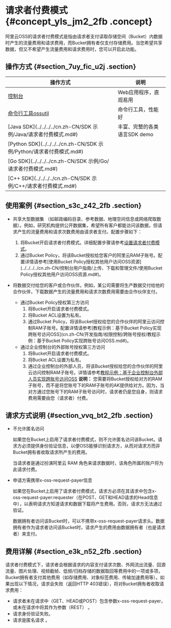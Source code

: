 # 请求者付费模式 {#concept_yls_jm2_2fb .concept}

阿里云OSS的请求者付费模式是指由请求者支付读取存储空间（Bucket）内数据时产生的流量费用和请求费用，而Bucket拥有者仅支付存储费用。当您希望共享数据，但又不希望产生流量费用和请求费用时，您可以开启此功能。

## 操作方式 {#section_7uy_fic_u2j .section}

|操作方式|说明|
|----|--|
|[控制台](../../../../cn.zh-CN/控制台用户指南/管理存储空间/设置请求者付费模式.md#)|Web应用程序，直观易用|
|[命令行工具ossutil](../../../../cn.zh-CN/常用工具/命令行工具ossutil/常用命令/request-payment.md#)|命令行工具，性能好|
|[Java SDK](../../../../cn.zh-CN/SDK 示例/Java/请求者付费模式.md#)|丰富、完整的各类语言SDK demo|
|[Python SDK](../../../../cn.zh-CN/SDK 示例/Python/请求者付费模式.md#)|
|[Go SDK](../../../../cn.zh-CN/SDK 示例/Go/请求者付费模式.md#)|
|[C++ SDK](../../../../cn.zh-CN/SDK 示例/C++/请求者付费模式.md#)|

## 使用案例 {#section_s3c_z42_2fb .section}

-   共享大型数据集 （如邮政编码目录、参考数据、地理空间信息或网络爬取数据）。例如，研究机构提供公开数据集，希望所有客户都能访问该数据，但请求产生的流量费用和请求次数费用由请求者支付。配置步骤如下：
    1.  将Bucket开启请求者付费模式。详细配置步骤请参考[设置请求者付费模式](../../../../cn.zh-CN/控制台用户指南/管理存储空间/设置请求者付费模式.md#)。
    2.  通过Bucket Policy，将该Bucket授权给您客户的阿里云RAM子账号。配置详情请参考[使用Bucket Policy授权其他用户访问OSS资源](../../../../cn.zh-CN/控制台用户指南/上传、下载和管理文件/使用Bucket Policy授权其他用户访问OSS资源.md#)。
-   将数据交付给您的客户或合作伙伴。例如，某公司需要将生产数据交付给他的合作伙伴，下载数据产生的流量费用和请求次数费用需要由合作伙伴支付。

    -   通过Bucket Policy授权第三方访问
        1.  将Bucket开启请求者付费模式。
        2.  将Bucket ACL设置为私有。
        3.  通过Bucket Policy，将该Bucket授权给您的合作伙伴的阿里云访问控制RAM子账号。配置详情请参考[教程示例：基于Bucket Policy实现跨账号访问OSS](cn.zh-CN/开发指南/权限控制/跨账号授权/教程示例：基于Bucket Policy实现跨账号访问OSS.md#)。
    -   通过企业控制台的外部账号授权第三方访问
        1.  将Bucket开启请求者付费模式。
        2.  将Bucket ACL设置为私有。
        3.  通过企业控制台的外部人员，将该Bucket授权给您的合作伙伴的阿里云访问控制RAM子账号。详情请参考[教程示例：基于企业控制台外部人员实现跨账号访问OSS](cn.zh-CN/开发指南/权限控制/跨账号授权/教程示例：基于企业控制台外部人员实现跨账号访问OSS.md#)
    **说明：** 您需要将Bucket授权给对方的RAM子账号，而不是将您账号下的RAM子账号的AK提供给对方。因为，当对方通过您账号下的RAM子账号访问时，请求者仍是您自身，则请求费用需要由您（请求者）付费。


## 请求方式说明 {#section_vvq_bt2_2fb .section}

-   不允许匿名访问

    如果您在Bucket上启用了请求者付费模式，则不允许匿名访问该Bucket。请求方必须提供身份验证信息，以便OSS能够识别请求方，从而对请求方而非Bucket拥有者收取请求所产生的费用。

    当请求者是通过扮演阿里云 RAM 角色来请求数据时，该角色所属的账户将为此请求付费。

-   申请方需携带x-oss-request-payer信息

    如果您在Bucket上启用了请求者付费模式，请求方必须在其请求中包含x-oss-request-payer:requester（在POST、GET和HEAD请求的Head信息中），以表明请求方知道请求和数据下载将产生费用。否则，请求方无法通过验证。

    数据拥有者访问该Bucket时，可以不携带x-oss-request-payer请求头。数据拥有者作为请求者访问该Bucket时，请求产生的费用由数据拥有者（也是请求者）来支付。


## 费用详解 {#section_e3k_n52_2fb .section}

请求者付费模式下，请求者会根据请求的内容支付请求次数、外网流出流量、回源流量、图片处理、视频截帧、低频/归档存储的数据取回等费用中的一项或多项，Bucket拥有者支付其他费用（如存储费用、对象标签费用、传输加速费用等）。如果出现以下情况，请求会失败（返回HTTP 403错误），将对Bucket拥有者收取请求费用：

-   请求者未在请求中（GET、HEAD或POST）包含参数x-oss-request-payer，或未在请求中将其作为参数（REST） 。
-   请求身份验证失败。
-   请求是匿名请求 。

